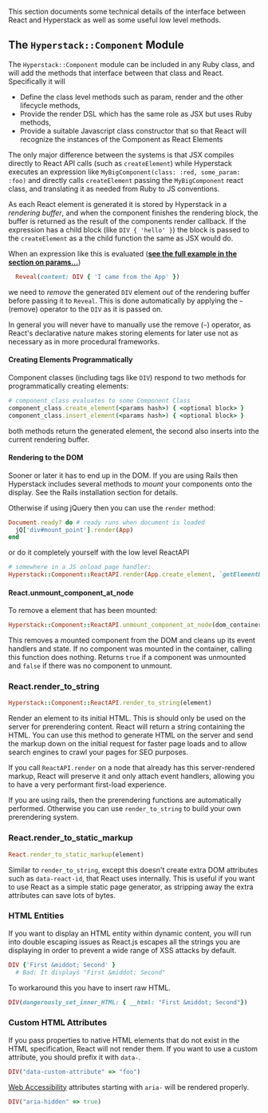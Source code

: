 This section documents some technical details of the interface between React and Hyperstack as well as some useful low level methods.

## The `Hyperstack::Component` Module

The `Hyperstack::Component` module can be included in any Ruby class, and will add the methods that interface between that class and React.  Specifically it will

+ Define the class level methods such as param, render and the other lifecycle methods,
+ Provide the render DSL which has the same role as JSX but uses Ruby methods,
+ Provide a suitable Javascript class constructor that so that React will recognize the instances of the Component as React Elements

The only major difference between the systems is that JSX compiles directly to React API calls (such as `createElement`) while Hyperstack executes an expression like `MyBigComponent(class: :red, some_param: :foo)` and directly calls `createElement` passing the `MyBigComponent` react class, and translating it as needed from Ruby to JS conventions.

As each React element is generated it is stored by Hyperstack in a *rendering buffer*, and when the component finishes the rendering block, the buffer is returned as the result of the components render callback.  If the expression has a child block (like `DIV { 'hello' }`) the block is passed to the `createElement` as a the child function the same
as JSX would do.

When an expression like this is evaluated (**[see the full example in the section on params...](../params#named-child-components-as-params)**)
```ruby
  Reveal(content: DIV { 'I came from the App' })
```
we need to *remove* the generated `DIV` element *out* of the rendering buffer before passing it to `Reveal`.  This is done automatically by applying the `~` (remove) operator to the
`DIV` as it is passed on.

In general you will never have to manually use the remove (`~`) operator, as React's declarative nature makes storing elements for later use not as necessary as in more
procedural frameworks.

#### Creating Elements Programmatically

Component classes (including tags like `DIV`) respond to two methods for programmatically creating elements:

```Ruby
# component_class evaluates to some Component Class
component_class.create_element(<params hash>) { <optional block> }
component_class.insert_element(<params hash>) { <optional block> }
```
both methods return the generated element, the second also inserts into the current rendering buffer.

#### Rendering to the DOM

Sooner or later it has to end up in the DOM.  If you are using Rails then Hyperstack includes several
methods to *mount* your components onto the display.  See the Rails installation section for details.

Otherwise if using jQuery then you can use the `render` method:
```Ruby
Document.ready? do # ready runs when document is loaded
  jQ['div#mount_point'].render(App)
end
```

or do it completely yourself with the low level ReactAPI

```Ruby
# somewhere in a JS onload page handler:
Hyperstack::Component::ReactAPI.render(App.create_element, `getElementById('mount_point')`)
```

#### React.unmount\_component\_at\_node

To remove a element that has been mounted:

```ruby
Hyperstack::Component::ReactAPI.unmount_component_at_node(dom_container)
```

This removes a mounted component from the DOM and cleans up its event handlers and state. If no component was mounted in the container, calling this function does nothing. Returns `true` if a component was unmounted and `false` if there was no component to unmount.

### React.render\_to\_string

```ruby
Hyperstack::Component::ReactAPI.render_to_string(element)
```

Render an element to its initial HTML. This is should only be used on the server for prerendering content. React will return a string containing the HTML. You can use this method to generate HTML on the server and send the markup down on the initial request for faster page loads and to allow search engines to crawl your pages for SEO purposes.

If you call `ReactAPI.render` on a node that already has this server-rendered markup, React will preserve it and only attach event handlers, allowing you to have a very performant first-load experience.

If you are using rails, then the prerendering functions are automatically performed. Otherwise you can use `render_to_string` to build your own prerendering system.

### React.render\_to\_static\_markup

```ruby
React.render_to_static_markup(element)
```

Similar to `render_to_string`, except this doesn't create extra DOM attributes such as `data-react-id`, that React uses internally. This is useful if you want to use React as a simple static page generator, as stripping away the extra attributes can save lots of bytes.

### HTML Entities

If you want to display an HTML entity within dynamic content, you will run into double escaping issues as React.js escapes all the strings you are displaying in order to prevent a wide range of XSS attacks by default.

```ruby
DIV {'First &middot; Second' }
  # Bad: It displays "First &middot; Second"
```

To workaround this you have to insert raw HTML.

```ruby
DIV(dangerously_set_inner_HTML: { __html: "First &middot; Second"})
```

### Custom HTML Attributes

If you pass properties to native HTML elements that do not exist in the HTML specification, React will not render them. If you want to use a custom attribute, you should prefix it with `data-`.

```ruby
DIV("data-custom-attribute" => "foo")
```

[Web Accessibility](http://www.w3.org/WAI/intro/aria) attributes starting with `aria-` will be rendered properly.

```ruby
DIV("aria-hidden" => true)
```
